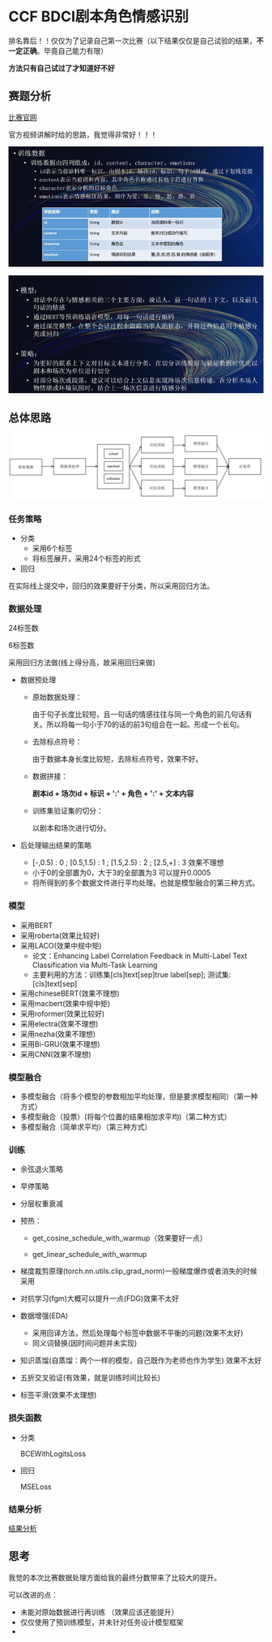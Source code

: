 # CCF BDCI剧本角色情感识别

排名靠后！！仅仅为了记录自己第一次比赛（以下结果仅仅是自己试验的结果，**不一定正确**。毕竟自己能力有限）

**方法只有自己试过了才知道好不好**

## 赛题分析

[比赛官网](https://www.datafountain.cn/competitions/518)

官方视频讲解时给的思路，我觉得非常好！！！

![Snipaste_2021-10-27_18-35-52](\images\Snipaste_2021-10-27_18-35-52.png)

![Snipaste_2021-10-27_18-20-22](\images\Snipaste_2021-10-27_18-20-22.png)



## 总体思路

![image-20220116151837990](images\image-20220116151837990.png)

### 任务策略

* 分类
  * 采用6个标签
  * 将标签展开，采用24个标签的形式
* 回归

在实际线上提交中，回归的效果要好于分类，所以采用回归方法。

### 数据处理

24标签数

6标签数

采用回归方法做(线上得分高，故采用回归来做)

* 数据预处理

  * 原始数据处理：

    由于句子长度比较短，且一句话的情感往往与同一个角色的前几句话有关。所以将每一句小于70的话的前3句组合在一起。形成一个长句。

  * 去除标点符号：

    由于数据本身长度比较短，去除标点符号，效果不好。

  * 数据拼接：  

     **剧本id + 场次id + 标识 + ':' + 角色 + ':' + 文本内容**

  * 训练集验证集的切分：

    以剧本和场次进行切分。




* 后处理输出结果的策略
  * [-,0.5) : 0 ; [0.5,1.5) : 1 ; [1.5,2.5) : 2 ; [2.5,+] : 3  效果不理想
  * 小于0的全部置为0，大于3的全部置为3  可以提升0.0005
  * 将所得到的多个数据文件进行平均处理。也就是模型融合的第三种方式。


### 模型

* 采用BERT
* 采用roberta(效果比较好)
* 采用LACO(效果中规中矩)
  * 论文：Enhancing Label Correlation Feedback in Multi-Label Text Classification via Multi-Task Learning
  * 主要利用的方法：训练集[cls]text[sep]true label[sep]; 测试集:[cls]text[sep]
* 采用chineseBERT(效果不理想)
* 采用macbert(效果中规中矩)
* 采用roformer(效果比较好)
* 采用electra(效果不理想)
* 采用nezha(效果不理想)
* 采用Bi-GRU(效果不理想)
* 采用CNN(效果不理想)

### 模型融合


* 多模型融合（将多个模型的参数相加平均处理，但是要求模型相同）（第一种方式）
* 多模型融合（投票）(将每个位置的结果相加求平均)（第二种方式）
* 多模型融合（简单求平均）（第三种方式）


### 训练


* 余弦退火策略

* 早停策略

* 分层权重衰减

* 预热：

    * get_cosine_schedule_with_warmup（效果要好一点）

    * get_linear_schedule_with_warmup
    
* 梯度裁剪原理(torch.nn.utils.clip_grad_norm)一般梯度爆炸或者消失的时候采用

* 对抗学习(fgm)大概可以提升一点(FDG)效果不太好

* 数据增强(EDA)
  * 采用回译方法，然后处理每个标签中数据不平衡的问题(效果不太好)
  * 同义词替换(因时间问题并未实现)

* 知识蒸馏(自蒸馏：两个一样的模型，自己既作为老师也作为学生)  效果不太好

* 五折交叉验证(有效果，就是训练时间比较长)

* 标签平滑(效果不太理想)




### 损失函数

* 分类


  BCEWithLogitsLoss

* 回归

  MSELoss

### 结果分析

[结果分析](analyze.md)



## 思考

我觉的本次比赛数据处理方面给我的最终分数带来了比较大的提升。



可以改进的点：

* 未能对原始数据进行再训练  （效果应该还能提升）
* 仅仅使用了预训练模型，并未针对任务设计模型框架
* 